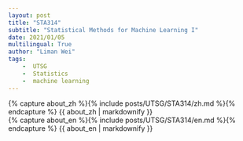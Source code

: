 ```yaml
---
layout: post
title: "STA314"
subtitle: "Statistical Methods for Machine Learning I"
date: 2021/01/05
multilingual: True
author: "Liman Wei"
tags:
    -  UTSG    
    -  Statistics    
    -  machine learning
---
```

<!-- Chinese Version -->
<div class="zh post-container">
    {% capture about_zh %}{% include posts/UTSG/STA314/zh.md %}{% endcapture %}
    {{ about_zh | markdownify }}
</div>

<!-- English Version -->
<div class="en post-container">
    {% capture about_en %}{% include posts/UTSG/STA314/en.md %}{% endcapture %}
    {{ about_en | markdownify }}
</div>